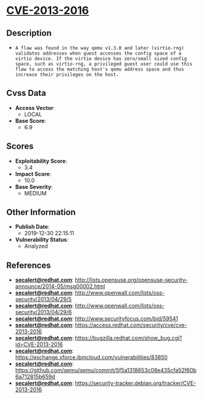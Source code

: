 
# [CVE-2013-2016](https://cve.mitre.org/cgi-bin/cvename.cgi?name=CVE-2013-2016)

## Description

- `A flaw was found in the way qemu v1.3.0 and later (virtio-rng) validates addresses when guest accesses the config space of a virtio device. If the virtio device has zero/small sized config space, such as virtio-rng, a privileged guest user could use this flaw to access the matching host's qemu address space and thus increase their privileges on the host.`

## Cvss Data

- **Access Vector**:
  - LOCAL
- **Base Score**:
  - 6.9

## Scores

- **Exploitability Score**:
  - 3.4
- **Impact Score**:
  - 10.0
- **Base Severity**:
  - MEDIUM

## Other Information

- **Publish Date**:
  - 2019-12-30 22:15:11
- **Vulnerability Status**:
  - Analyzed

## References

- **secalert@redhat.com**: http://lists.opensuse.org/opensuse-security-announce/2014-05/msg00002.html
- **secalert@redhat.com**: http://www.openwall.com/lists/oss-security/2013/04/29/5
- **secalert@redhat.com**: http://www.openwall.com/lists/oss-security/2013/04/29/6
- **secalert@redhat.com**: http://www.securityfocus.com/bid/59541
- **secalert@redhat.com**: https://access.redhat.com/security/cve/cve-2013-2016
- **secalert@redhat.com**: https://bugzilla.redhat.com/show_bug.cgi?id=CVE-2013-2016
- **secalert@redhat.com**: https://exchange.xforce.ibmcloud.com/vulnerabilities/83850
- **secalert@redhat.com**: https://github.com/qemu/qemu/commit/5f5a1318653c08e435cfa52f60b6a712815b659d
- **secalert@redhat.com**: https://security-tracker.debian.org/tracker/CVE-2013-2016
